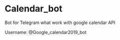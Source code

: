 # Calendar_bot

Bot for Telegram what work with google calendar API

Username: @Google_calendar2019_bot
